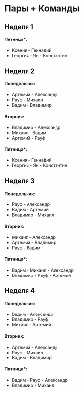 # Пары + Команды

## Неделя 1

#### Пятница*:
- Ксения - Геннадий 
- Георгий - Ян - Константин 


## Неделя 2

#### Понедельник:
- Артемий - Александр
- Рауф - Михаил
- Вадим - Владимир

#### Вторник:
- Владимир - Александр
- Михаил - Вадим
- Артемий - Рауф

#### Пятница*:
- Ксения - Генна́дий 
- Георгий - Ян - Константин 

## Неделя 3

#### Понедельник:
- Рауф - Александр
- Вадим - Артемий
- Владимир - Михаил

#### Вторник:
- Михаил - Александр
- Артемий - Владимир
- Рауф - Вадим

#### Пятница*:
- Вадим - Михаил - Александр
- Владимир - Рауф - Артемий 


## Неделя 4

#### Понедельник:
- Вадим - Александр
- Владимир - Рауф
- Михаил - Артемий

#### Вторник:
- Артемий - Александр
- Рауф - Михаил
- Вадим - Владимир

#### Пятница*:
- Вадим - Рауф - Александр
- Владимир - Михаил

